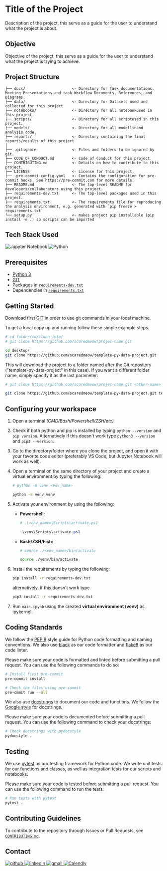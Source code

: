 # Title of the Project

Description of the project, this serve as a guide for the user to understand what the project is about.

## Objective

Objective of the project, this serve as a guide for the user to understand what the project is trying to achieve.

## Project Structure

    ├── docs/                     <- Directory for Task documentations, Meeting Presentations and task Workflow Documents, References, and Diagrams.
    ├── data/                     <- Directory for Datasets used and collected for this project
    ├── notebooks/                <- Directory for all notebookused in this project.
    ├── scripts/                  <- Directory for all scriptused in this project.
    ├── models/                   <- Directory for all modellinand analysis code.
    ├── reports/                  <- Directory containing the final reports/results of this project
    │
    ├── .gitignore                <- Files and folders to be ignored by git.
    ├── CODE_OF_CONDUCT.md        <- Code of Conduct for this project.
    ├── CONTRIBUTING.md           <- Details on how to contribute to this project.
    ├── LICENSE                   <- License for this project.
    ├── .pre-commit-config.yaml   <- Contains the configuration for pre-commit hooks. See https://pre-commit.com for more details.
    ├── README.md                 <- The top-level README for developers/collaborators using this project.
    ├── requirements-dev.txt      <- The top-level packages used in this project.
    ├── requirements.txt          <- The requirements file for reproducing the analysis environment, e.g. generated with `pip freeze > requirements.txt`
    └── setup.py                  <- makes project pip installable (pip install -e .) so scripts can be imported

## Tech Stack Used

![Jupyter Notebook](https://img.shields.io/badge/-Jupyter%203-%232c3e50?style=for-the-badge&logo=Jupyter)
![Python](https://img.shields.io/badge/-Python%203-%232c3e50?style=for-the-badge&logo=Python)

## Prerequisites

- [Python 3](https://www.python.org/downloads/) <!-- Specify the python version you are using, [Python 3.9.5](https://www.python.org/downloads/release/python-395/) is recommended. -->
- [GIT](https://git-scm.com/downloads)
- Packages in [`requirements-dev.txt`](requirements-dev.txt)
- Dependencies in [`requirements.txt`](requirements.txt)

## Getting Started

Download first [GIT](https://git-scm.com/downloads) in order to use git commands in your local machine.

To get a local copy up and running follow these simple example steps.

```bash
# cd folder/to/clone-into/
# git clone https://github.com/scaredmeow/projec-name.git

cd desktop/
git clone https://github.com/scaredmeow/template-py-data-project.git
```

This will download the project to a folder named after the Git repository ("template-py-data-project" in this case). If you want a different folder name, simply specify it as the last parameter:

```bash
# git clone https://github.com/scaredmeow/projec-name.git <other-name>

git clone https://github.com/scaredmeow/template-py-data-project.git template-data-project
```

## Configuring your workspace

1. Open a terminal *(CMD/Bash/Powershell/ZSH/etc)*
2. Check if both python and pip is installed by typing `python --version` and `pip version`. Alternatively if this doesn't work type `python3 --version` and `pip3 --version`.
3. Go to the directory/folder where you clone the project, and open it with your favorite code editor (preferably VS Code, but Jupyter Notebook will work as well).
4. Open a terminal on the same directory of your project and create a virtual environment by typing the following:

   ```bash
   # python -m venv <env_name>

   python -m venv venv
    ```

5. Activate your environment by using the following:
    - **Powershell:**

        ```powershell
        # .\<env_name>\Scripts\activate.ps1

        .\venv\Scripts\activate.ps1
        ```

    - **Bash/ZSH/Fish:**  

        ```bash
        # source ./<env_name>/bin/activate

        source ./venv/bin/activate
        ```

6. Install the requirements by typing the following:

   ```bash
   pip install -r requirements-dev.txt
   ```

   alternatively, if this doesn't work type

    ```bash
    pip3 install -r requirements-dev.txt
    ```

7. Run `main.ipynb` using the created **virtual environment (venv)** as ipykernel.

## Coding Standards

We follow the [PEP 8](https://www.python.org/dev/peps/pep-0008/) style guide for Python code formatting and naming conventions. We also use [black](https://github.com/psf/black) as our code formatter and [flake8](https://flake8.pycqa.org/en/latest/) as our code linter.

Please make sure your code is formatted and linted before submitting a pull request. You can use the following commands to do so:

```bash
# Install first pre-commit
pre-commit install

# Check the files using pre-commit
pre-cmmit run --all
```

We also use [docstrings](https://www.python.org/dev/peps/pep-0257/) to document our code and functions. We follow the [Google style](https://sphinxcontrib-napoleon.readthedocs.io/en/latest/example_google.html) for docstrings.

Please make sure your code is documented before submitting a pull request. You can use the following command to check your docstrings:

```bash
# Check docstrings with pydocstyle
pydocstyle .
```

## Testing

We use [pytest](https://docs.pytest.org/en/stable/) as our testing framework for Python code. We write unit tests for our functions and classes, as well as integration tests for our scripts and notebooks.

Please make sure your code is tested before submitting a pull request. You can use the following command to run the tests:

```bash
# Run tests with pytest
pytest .
```

## Contributing Guidelines

To contribute to the repository through Issues or Pull Requests, see [`CONTRIBUTING.md`](CONTRIBUTING.md).

<!-- Fix this base on your contact details -->

## Contact

<a href="https://twitter.com/intent/follow?screen_name=scaredmeow_&tw_p=followbutton">
  <img src="https://img.shields.io/twitter/follow/scaredmeow_?label=Twitter&style=social" alt="github">
</a>
<a href="https://www.linkedin.com/in/neilriego/">
  <img src="https://img.shields.io/badge/- -%232c3e50?label=LinkedIn&style=social&logo=linkedin" alt="linkedin">
</a>
<a href="mailto:neilchristianriego3@gmail.com">
  <img src="https://img.shields.io/badge/- -%232c3e50?label=Email&style=social&logo=gmail" alt="gmail">
</a>
<a href="https://calendly.com/neilriego/book-a-meeting">
  <img src="https://img.shields.io/badge/- -%232c3e50?label=Book a Meeting with Me&style=social&logo=Google Calendar" alt="Calendly">
</a>
